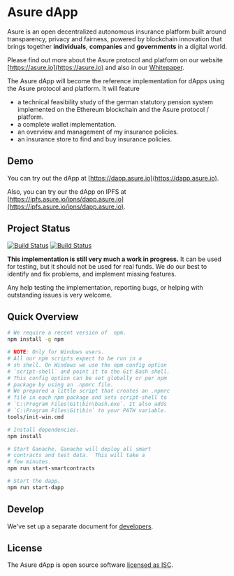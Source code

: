 # Asure dApp

Asure is an open decentralized autonomous insurance platform built around
transparency, privacy and fairness, powered by blockchain innovation that
brings together **individuals**, **companies** and **governments** in a digital world.

Please find out more about the Asure protocol and platform on our website [https://asure.io](https://asure.io) and also in our
[Whitepaper](https://www.asure.io/asure_io_whitepaper_en.pdf).

The Asure dApp will become the reference implementation for dApps
using the Asure protocol and platform. It will feature

- a technical feasibility study of the german
  statutory pension system implemented on the Ethereum
  blockchain and the Asure protocol / platform.
- a complete wallet implementation.
- an overview and management of my insurance policies.
- an insurance store to find and buy insurance policies.

## Demo

You can try out the dApp at [https://dapp.asure.io](https://dapp.asure.io).

Also, you can try our the dApp on IPFS at [https://ipfs.asure.io/ipns/dapp.asure.io](https://ipfs.asure.io/ipns/dapp.asure.io).

## Project Status

[![Build Status](https://travis-ci.org/AsureFoundation/asure-dapp.svg?branch=master)](https://travis-ci.org/AsureFoundation/asure-dapp)
[![Build Status](https://ci.appveyor.com/api/projects/status/github/AsureFoundation/asure-dapp/branch/master?svg=true)](https://ci.appveyor.com/project/Mischi/asure-dapp)

**This implementation is still very much a work in progress.** It can be used for testing,
but it should not be used for real funds. We do our best to identify and fix problems,
and implement missing features.

Any help testing the implementation, reporting bugs, or helping with outstanding issues
is very welcome.

## Quick Overview

```sh
# We require a recent version of  npm.
npm install -g npm

# NOTE: Only for Windows users.
# All our npm scripts expect to be run in a
# sh shell. On Windows we use the npm config option
# `script-shell` and point it to the Git Bash shell.
# This config option can be set globally or per npm
# package by using an .npmrc file.
# We prepared a little script that creates an .npmrc
# file in each npm package and sets script-shell to
# `C:\Program Files\Git\bin\bash.exe`. It also adds
# `C:\Program Files\Git\bin` to your PATH variable.
tools/init-win.cmd

# Install dependencies.
npm install

# Start Ganache. Ganache will deploy all smart
# contracts and test data.  This will take a
# few minutes.
npm run start-smartcontracts

# Start the dapp.
npm run start-dapp
```

## Develop

We've set up a separate document for [developers](https://github.com/AsureFoundation/asure-dapp/blob/master/DEVELOPERS.md).

## License

The Asure dApp is open source software [licensed as ISC](https://github.com/AsureFoundation/asure-dapp/blob/master/LICENSE).
